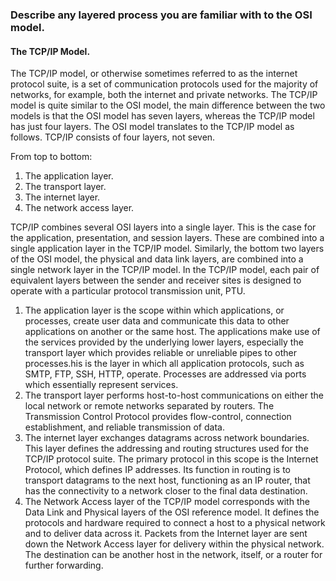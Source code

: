 ### Describe any layered process you are familiar with to the OSI model. 

#### The TCP/IP Model.
The TCP/IP model, or otherwise sometimes referred to as the internet protocol suite, is a set of communication protocols used for the majority of networks, for example, both the internet and private networks.
The TCP/IP model is quite similar to the OSI model, the main difference between the two models is that the OSI model has seven layers, whereas the TCP/IP model has just four layers. The OSI model translates to the TCP/IP model as follows. 
TCP/IP consists of four layers, not seven.

From top to bottom:
 1. The application layer.
 2. The transport layer. 
 3. The internet layer.
 4. The network access layer.

TCP/IP combines several OSI layers into a single layer. This is the case for the application, presentation, and session layers. These are combined into a single application layer in the TCP/IP model. Similarly, the bottom two layers of the OSI model, the physical and data link layers, are combined into a single network layer in the TCP/IP model. In the TCP/IP model, each pair of equivalent layers between the sender and receiver sites is designed to operate with a particular protocol transmission unit, PTU.

1. The application layer is the scope within which applications, or processes, create user data and communicate this data to other applications on another or the same host. The applications make use of the services provided by the underlying lower layers, especially the transport layer which provides reliable or unreliable pipes to other processes.his is the layer in which all application protocols, such as SMTP, FTP, SSH, HTTP, operate. Processes are addressed via ports which essentially represent services.
2. The transport layer performs host-to-host communications on either the local network or remote networks separated by routers. The Transmission Control Protocol provides flow-control, connection establishment, and reliable transmission of data.
3. The internet layer exchanges datagrams across network boundaries. This layer defines the addressing and routing structures used for the TCP/IP protocol suite. The primary protocol in this scope is the Internet Protocol, which defines IP addresses. Its function in routing is to transport datagrams to the next host, functioning as an IP router, that has the connectivity to a network closer to the final data destination.
4. The Network Access layer of the TCP/IP model corresponds with the Data Link and Physical layers of the OSI reference model. It defines the protocols and hardware required to connect a host to a physical network and to deliver data across it. Packets from the Internet layer are sent down the Network Access layer for delivery within the physical network. The destination can be another host in the network, itself, or a router for further forwarding.